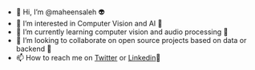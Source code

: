 - 👋 Hi, I’m @maheensaleh :alien:
- 👀 I’m interested in Computer Vision and AI :raised_hands:
- 🌱 I’m currently learning computer vision and audio processing :construction_worker:
- 💞️ I’m looking to collaborate on open source projects based on data or backend :dart:
- 📫 How to reach me on [Twitter](https://twitter.com/maheen_saleh) or [Linkedin](https://www.linkedin.com/in/maheensaleh40):wave:

<!---
maheensaleh/maheensaleh is a ✨ special ✨ repository because its `README.md` (this file) appears on your GitHub profile.
You can click the Preview link to take a look at your changes.
--->

